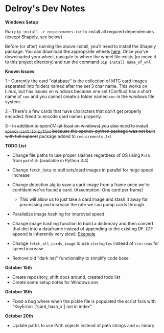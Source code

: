 # Delroy's Dev Notes

**Windows Setup**

Run `pip install -r requirements.txt` to install all required dependencies (except Shapely, see below)

Before (or after) running the above install, you'll need to install the Shapely package. You can download the appropraite wheels [here](https://www.lfd.uci.edu/~gohlke/pythonlibs/#shapely).
Once you've downloaded your wheel, navigate to where the wheel file exists (or move it to this project directory) and run the command `pip install name_of_whl`

**Known Issues**

1 - Currently the card "database" is the collection of MTG card images separated into folders named after the set 3 char name. This works on Linux, but has issues on windows because one set (Conflux) has a short name of `con` and you cannot create a folder named `con` in the windows file system.

2 - There's a few cards that have characters that don't get properly encoded. Need to encode card names properly.

<del>3 - In addition to openCV (at least on windows) you also need to install `opencv-contrib-python` because the opencv-python package was not built with full support</del> package added to `requirements.txt`

**TODO List**

 - Change file paths to use proper slashes regardless of OS using `Path` from `pathlib` (available in Python 3.4)
 
 - Change `fetch_data` to pull sets/card images in parallel for huge speed increase

 - Change detection alg to save a card image from a frame once we're confident we've found a card. (Assumption: One card per frame)
    - This will allow us to just take a card image and stash it away for processing and increase the rate we can pump cards through 

 - Parallelize image hashing for improved speed

 - Change image hashing function to build a dictionary and then convert that dict into a dataframe instead of appending to the existing DF. (DF append is inherently very slow). [Example](https://stackoverflow.com/questions/27929472/improve-row-append-performance-on-pandas-dataframes)

 - Change `fetch_all_cards_image` to use `itertuples` instead of `iterrows` for speed increase

 - Remove old "dark net" functionality to simplify code base

**October 15th**
- Create repository, shift docs around, created todo list
- Create some setup notes for Windows env

**October 16th**
- Fixed a bug where when the pickle file is populated the script fails with "KeyError: ['card_hash_x'] not in index"

**October 20th**
- Update paths to use Path objects instead of path strings and `os` library